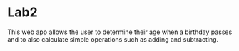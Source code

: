 # Lab2
 
This web app allows the user to determine their age when a birthday passes and to also calculate simple operations such as adding and subtracting.
